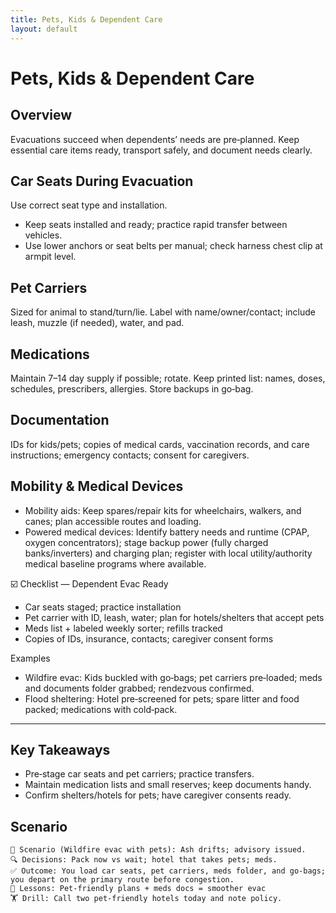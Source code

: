 ```yaml
---
title: Pets, Kids & Dependent Care
layout: default
---
```


# Pets, Kids & Dependent Care

## Overview
Evacuations succeed when dependents’ needs are pre‑planned. Keep essential care items ready, transport safely, and document needs clearly.

## Car Seats During Evacuation
Use correct seat type and installation.

- Keep seats installed and ready; practice rapid transfer between vehicles.
- Use lower anchors or seat belts per manual; check harness chest clip at armpit level.

## Pet Carriers
Sized for animal to stand/turn/lie. Label with name/owner/contact; include leash, muzzle (if needed), water, and pad.

## Medications
Maintain 7–14 day supply if possible; rotate. Keep printed list: names, doses, schedules, prescribers, allergies. Store backups in go‑bag.

## Documentation
IDs for kids/pets; copies of medical cards, vaccination records, and care instructions; emergency contacts; consent for caregivers.

## Mobility & Medical Devices
- Mobility aids: Keep spares/repair kits for wheelchairs, walkers, and canes; plan accessible routes and loading.
- Powered medical devices: Identify battery needs and runtime (CPAP, oxygen concentrators); stage backup power (fully charged banks/inverters) and charging plan; register with local utility/authority medical baseline programs where available.

☑️ Checklist — Dependent Evac Ready
- Car seats staged; practice installation
- Pet carrier with ID, leash, water; plan for hotels/shelters that accept pets
- Meds list + labeled weekly sorter; refills tracked
- Copies of IDs, insurance, contacts; caregiver consent forms

Examples
- Wildfire evac: Kids buckled with go‑bags; pet carriers pre‑loaded; meds and documents folder grabbed; rendezvous confirmed.
- Flood sheltering: Hotel pre‑screened for pets; spare litter and food packed; medications with cold‑pack.

---

## Key Takeaways
- Pre‑stage car seats and pet carriers; practice transfers.
- Maintain medication lists and small reserves; keep documents handy.
- Confirm shelters/hotels for pets; have caregiver consents ready.

## Scenario

```
🧭 Scenario (Wildfire evac with pets): Ash drifts; advisory issued.
🔍 Decisions: Pack now vs wait; hotel that takes pets; meds.
✅ Outcome: You load car seats, pet carriers, meds folder, and go‑bags; you depart on the primary route before congestion.
🧠 Lessons: Pet‑friendly plans + meds docs = smoother evac
🏋️ Drill: Call two pet‑friendly hotels today and note policy.
```
